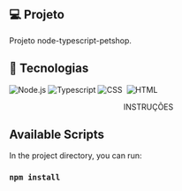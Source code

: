## :computer: Projeto
Projeto node-typescript-petshop.

## :rocket: Tecnologias
![Node.js](https://img.shields.io/badge/Node.js-0D1117?style=for-the-badge&logo=node.js&logoColor=green)
![Typescript](https://img.shields.io/badge/TypeScript-0D1117?style=for-the-badge&logo=typescript&logoColor=blue)
![CSS](https://img.shields.io/badge/-CSS-0D1117?style=for-the-badge&logo=CSS3&logoColor=1572B6&labelColor=0D1117)&nbsp;
![HTML](https://img.shields.io/badge/-HTML-0D1117?style=for-the-badge&logo=HTML5&logoColor=red&labelColor=0D1117)&nbsp; 

<p align="center">INSTRUÇÕES </p>


## Available Scripts

In the project directory, you can run:

### `npm install`
